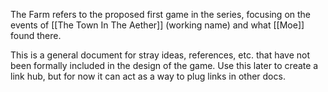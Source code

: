 The Farm refers to the proposed first game in the series, focusing on the events of [[The Town In The Aether]] (working name) and what [[Moe]] found there.

This is a general document for stray ideas, references, etc. that have not been formally included in the design of the game. Use this later to create a link hub, but for now it can act as a way to plug links in other docs.